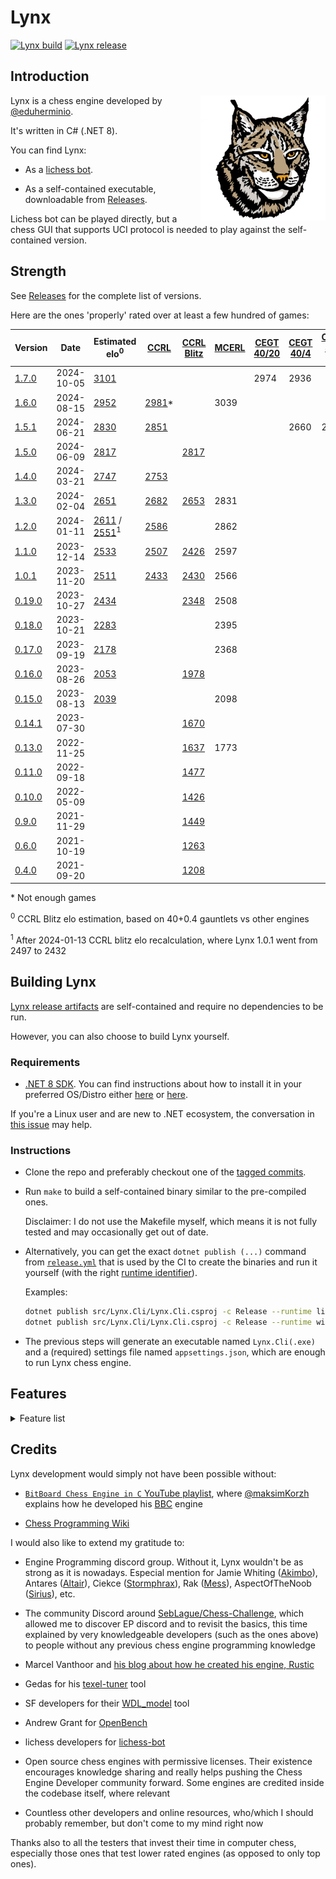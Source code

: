 # Lynx

[![Lynx build][buildlogo]][buildlink]
[![Lynx release][releaselogo]][releaselink]

## Introduction

<img align="right" width="200" height="200" src="resources/lynx.png">

Lynx is a chess engine developed by [@eduherminio](https://github.com/eduherminio).

It's written in C# (.NET 8).

You can find Lynx:

- As a [lichess bot](https://lichess.org/@/Lynx_BOT).

- As a self-contained executable, downloadable from [Releases](https://github.com/lynx-chess/Lynx/releases).

Lichess bot can be played directly, but a chess GUI that supports UCI protocol is needed to play against the self-contained version.

## Strength

See [Releases](https://github.com/lynx-chess/Lynx/releases) for the complete list of versions.

Here are the ones 'properly' rated over at least a few hundred of games:

| Version | Date | Estimated<br>elo<sup>0</sup>| [CCRL](https://www.computerchess.org.uk/ccrl/4040/) | [CCRL<br>Blitz](https://www.computerchess.org.uk/ccrl/404/) | [MCERL](https://www.chessengeria.eu/mcerl) | [CEGT<br>40/20](http://www.cegt.net/40_40%20Rating%20List/40_40%20All%20Versions/rangliste.html) | [CEGT<br>40/4](http://www.cegt.net/40_4_Ratinglist/40_4_AllVersion/rangliste.html) | [CEGT<br>5+3 pb](http://www.cegt.net/5Plus3Rating/5Plus3AllVersion/rangliste.html) |
|---|---|---|---|---|---|---|---|---|
| [1.7.0](https://github.com/lynx-chess/Lynx/releases/tag/v1.7.0) | 2024-10-05 | [3101](https://github.com/lynx-chess/Lynx/commit/06da9363b7f38dce5690e8c2c0dcd2914cdfaa30#commitcomment-147596793) |  |  |  | 2974 | 2936 |  |
| [1.6.0](https://github.com/lynx-chess/Lynx/releases/tag/v1.6.0) | 2024-08-15 | [2952](https://github.com/lynx-chess/Lynx/commit/a230d0518bf2743ec0dd27931928719e43ac5334#commitcomment-145399551) | [2981](https://www.computerchess.org.uk/ccrl/4040/cgi/engine_details.cgi?print=Details&each_game=0&eng=Lynx%201.6.0%2064-bit#Lynx_1_6_0_64-bit)* |  | 3039 |  |  |  |
| [1.5.1](https://github.com/lynx-chess/Lynx/releases/tag/v1.5.1) | 2024-06-21 | [2830](https://github.com/lynx-chess/Lynx/commit/47e7b8799cfac433c1004213e51daf35ae0fcd97#commitcomment-143384223) | [2851](https://www.computerchess.org.uk/ccrl/4040/cgi/engine_details.cgi?print=Details&each_game=0&eng=Lynx%201.5.1%2064-bit#Lynx_1_5_1_64-bit) |  |  |  | 2660 | 2690 |
| [1.5.0](https://github.com/lynx-chess/Lynx/releases/tag/v1.5.0) | 2024-06-09 | [2817](https://github.com/lynx-chess/Lynx/commit/70f23d96a2789ef22440cd0955a8b9557eb2682f#commitcomment-142930835) |  | [2817](https://www.computerchess.org.uk/ccrl/404/cgi/engine_details.cgi?print=Details&each_game=1&eng=Lynx%201.5.0%2064-bit#Lynx_1_5_0_64-bit) |  |  |  |  |
| [1.4.0](https://github.com/lynx-chess/Lynx/releases/tag/v1.4.0) | 2024-03-21 | [2747](https://github.com/lynx-chess/Lynx/commit/70a81b9d08482c691b8c8cd6885e3e1eaf2c16b2#commitcomment-140146920) | [2753](https://www.computerchess.org.uk/ccrl/4040/cgi/engine_details.cgi?print=Details&each_game=0&eng=Lynx%201.4.0%2064-bit#Lynx_1_4_0_64-bit) |  |  |  |  |  |
| [1.3.0](https://github.com/lynx-chess/Lynx/releases/tag/v1.3.0) | 2024-02-04 | [2651](https://github.com/lynx-chess/Lynx/commit/1f2384804f69ad68a58a5d363225a809b7c1b0d9#commitcomment-138257203) | [2682](https://www.computerchess.org.uk/ccrl/4040/cgi/engine_details.cgi?print=Details&each_game=0&eng=Lynx%201.3.0%2064-bit#Lynx_1_3_0_64-bit) | [2653](https://www.computerchess.org.uk/ccrl/404/cgi/engine_details.cgi?print=Details&each_game=1&eng=Lynx%201.3.0%2064-bit#Lynx_1_3_0_64-bit) | 2831 |  |  |  |
| [1.2.0](https://github.com/lynx-chess/Lynx/releases/tag/v1.2.0) | 2024-01-11 | [2611](https://github.com/lynx-chess/Lynx/commit/38f0d147fe049c89e56e6ea66ce28f9fa29907c2) / [2551](https://github.com/lynx-chess/Lynx/commit/38f0d147fe049c89e56e6ea66ce28f9fa29907c2#commitcomment-137001006)<sup>1</sup> | [2586](https://www.computerchess.org.uk/ccrl/4040/cgi/engine_details.cgi?print=Details&each_game=0&eng=Lynx%201.2.0%2064-bit#Lynx_1_2_0_64-bit) |  | 2862 |  |  |  |
| [1.1.0](https://github.com/lynx-chess/Lynx/releases/tag/v1.1.0) | 2023-12-14 | [2533](https://github.com/lynx-chess/Lynx/commit/b7d0131909977fe7c398f70e29daf3dc02f9fdcb#commitcomment-134947966) | [2507](https://www.computerchess.org.uk/ccrl/4040/cgi/engine_details.cgi?print=Details&each_game=0&eng=Lynx%201.1.0%2064-bit#Lynx_1_1_0_64-bit) | [2426](https://www.computerchess.org.uk/ccrl/404/cgi/engine_details.cgi?print=Details&each_game=1&eng=Lynx%201.1.0%2064-bit#Lynx_1_1_0_64-bit) | 2597 |  |  |  |
| [1.0.1](https://github.com/lynx-chess/Lynx/releases/tag/v1.0.1) | 2023-11-20 | [2511](https://github.com/lynx-chess/Lynx/commit/66d340232298768bba57d6876f59831645a6dffb#commitcomment-132727293) | [2433](https://www.computerchess.org.uk/ccrl/4040/cgi/engine_details.cgi?print=Details&each_game=0&eng=Lynx%201.0.1%2064-bit#Lynx_1_0_1_64-bit) | [2430](https://www.computerchess.org.uk/ccrl/404/cgi/engine_details.cgi?print=Details&each_game=1&eng=Lynx%201.0.1%2064-bit#Lynx_1_0_1_64-bit) | 2566 |  |  |  |
| [0.19.0](https://github.com/lynx-chess/Lynx/releases/tag/v0.19.0) | 2023-10-27 | [2434](https://github.com/lynx-chess/Lynx/commit/b42d235a2815ddb989c5d83218750167c43be7bb#commitcomment-131057706) |  | [2348](https://www.computerchess.org.uk/ccrl/404/cgi/engine_details.cgi?print=Details&each_game=1&eng=Lynx%200.19.0%2064-bit#Lynx_0_19_0_64-bit) | 2508 |  |  |  |
| [0.18.0](https://github.com/lynx-chess/Lynx/releases/tag/v0.18.0) | 2023-10-21 | [2283](https://github.com/lynx-chess/Lynx/commit/3397c86c27bccb521f08306564325ff3cd64335d#commitcomment-130585961) |  |  | 2395 |  |  |  |
| [0.17.0](https://github.com/lynx-chess/Lynx/releases/tag/v0.17.0) | 2023-09-19 | [2178](https://github.com/lynx-chess/Lynx/commit/ecd462bf48923deb7fe7449ff74da3bcc8afe75c#commitcomment-127755063) |  |  | 2368 |  |  |  |
| [0.16.0](https://github.com/lynx-chess/Lynx/releases/tag/v0.16.0) | 2023-08-26 | [2053](https://github.com/lynx-chess/Lynx/commit/8743436f4e0cca508dc9fd419a5498c46f15866c#commitcomment-125145952) |  | [1978](https://www.computerchess.org.uk/ccrl/404/cgi/engine_details.cgi?print=Details&each_game=1&eng=Lynx%200.16.0%2064-bit#Lynx_0_16_0_64-bit) |  |  |  |  |
| [0.15.0](https://github.com/lynx-chess/Lynx/releases/tag/v0.15.0) | 2023-08-13 | [2039](https://github.com/lynx-chess/Lynx/commit/519d69302f855971d502724de0cdfef5e56ffed2#commitcomment-124397606) |  |  | 2098 |  |  |  |
| [0.14.1](https://github.com/lynx-chess/Lynx/releases/tag/v0.14.0) | 2023-07-30 |  |  | [1670](https://www.computerchess.org.uk/ccrl/404/cgi/engine_details.cgi?print=Details&each_game=1&eng=Lynx%200.14.0%2064-bit#Lynx_0_14_0_64-bit) |  |  |  |  |
| [0.13.0](https://github.com/lynx-chess/Lynx/releases/tag/v0.13.0) | 2022-11-25 |  |  | [1637](https://www.computerchess.org.uk/ccrl/404/cgi/engine_details.cgi?print=Details&each_game=1&eng=Lynx%200.13.0%2064-bit#Lynx_0_13_0_64-bit) | 1773 |  |  |  |
| [0.11.0](https://github.com/lynx-chess/Lynx/releases/tag/v0.11.0) | 2022-09-18 |  |  | [1477](https://www.computerchess.org.uk/ccrl/404/cgi/engine_details.cgi?print=Details&each_game=1&eng=Lynx%200.11.0%2064-bit#Lynx_0_11_0_64-bit) |  |  |  |  |
| [0.10.0](https://github.com/lynx-chess/Lynx/releases/tag/v0.10.0) | 2022-05-09 |  |  | [1426](https://www.computerchess.org.uk/ccrl/404/cgi/engine_details.cgi?print=Details&each_game=1&eng=Lynx%200.10.0%2064-bit#Lynx_0_10_0_64-bit) |  |  |  |  |
| [0.9.0](https://github.com/lynx-chess/Lynx/releases/tag/v0.9.0) | 2021-11-29 |  |  | [1449](https://www.computerchess.org.uk/ccrl/404/cgi/engine_details.cgi?print=Details&each_game=1&eng=Lynx%200.9.0%2064-bit#Lynx_0_9_0_64-bit) |  |  |  |  |
| [0.6.0](https://github.com/lynx-chess/Lynx/releases/tag/v0.6.0) | 2021-10-19 |  |  | [1263](https://www.computerchess.org.uk/ccrl/404/cgi/engine_details.cgi?print=Details&each_game=1&eng=Lynx%200.6.0%2064-bit#Lynx_0_6_0_64-bit) |  |  |  |  |
| [0.4.0](https://github.com/lynx-chess/Lynx/releases/tag/v0.4.0) | 2021-09-20 |  |  | [1208](https://www.computerchess.org.uk/ccrl/404/cgi/engine_details.cgi?print=Details&each_game=1&eng=Lynx%200.4.0%2064-bit#Lynx_0_4_0_64-bit) |  |  |  |  |

\* Not enough games

<sup>0</sup> CCRL Blitz elo estimation, based on 40+0.4 gauntlets vs other engines

<sup>1</sup> After 2024-01-13 CCRL blitz elo recalculation, where Lynx 1.0.1 went from 2497 to 2432

## Building Lynx

[Lynx release artifacts](https://github.com/lynx-chess/Lynx/releases) are self-contained and require no dependencies to be run.

However, you can also choose to build Lynx yourself.

### Requirements

- [.NET 8 SDK](https://dotnet.microsoft.com/download/dotnet/8.0). You can find instructions about how to install it in your preferred OS/Distro either [here](https://docs.microsoft.com/en-us/dotnet/core/install/) or [here](https://github.com/dotnet/core/tree/main/release-notes/8.0).

If you're a Linux user and are new to .NET ecosystem, the conversation in [this issue](https://github.com/lynx-chess/Lynx/issues/33) may help.

### Instructions

- Clone the repo and preferably checkout one of the [tagged commits](https://github.com/lynx-chess/Lynx/tags).

- Run `make` to build a self-contained binary similar to the pre-compiled ones.

  Disclaimer: I do not use the Makefile myself, which means it is not fully tested and may occasionally get out of date.

- Alternatively, you can get the exact `dotnet publish (...)` command from [`release.yml`](https://github.com/lynx-chess/Lynx/blob/main/.github/workflows/release.yml) that is used by the CI to create the binaries and run it yourself (with the right [runtime identifier](https://docs.microsoft.com/en-us/dotnet/core/rid-catalog#using-rids)).

  Examples:

  ```bash
  dotnet publish src/Lynx.Cli/Lynx.Cli.csproj -c Release --runtime linux-x64 --self-contained /p:Optimized=true -o /home/your_user/engines/Lynx
  dotnet publish src/Lynx.Cli/Lynx.Cli.csproj -c Release --runtime win-x64 --self-contained /p:Optimized=true -o C:/Users/your_user/engines/Lynx
  ```

- The previous steps will generate an executable named `Lynx.Cli(.exe)` and a (required) settings file named `appsettings.json`, which are enough to run Lynx chess engine.

## Features

<details>

<Summary>Feature list</Summary>

_Beware, most of the provided links contain outdated information and don't reflect the current implementation or the state of the art of computer chess programming, at this point they remain here mostly for historical reasons_.

### Search

- NegaMax [[1](https://www.chessprogramming.org/Negamax)]

- Quiescence Search [[1](https://www.chessprogramming.org/Quiescence_Search)]

- Iterative Deepening Depth-First Search (IDDFS) [[1](https://en.wikipedia.org/wiki/Iterative_deepening_depth-first_search)] [[2](https://www.chessprogramming.org/Iterative_Deepening)]

- Aspiration Windows [[1](https://web.archive.org/web/20071031095918/http://www.brucemo.com/compchess/programming/aspiration.htm)] [[2](https://www.chessprogramming.org/Aspiration_Windows)]

- Principal Variation Search (PVS) [[1](https://web.archive.org/web/20071030220825/http://www.brucemo.com/compchess/programming/pvs.htm)]

- Null-move pruning (NMP) [[1](https://web.archive.org/web/20071031095933/http://www.brucemo.com/compchess/programming/nullmove.htm)] [[2](https://www.chessprogramming.org/Null_Move_Pruning)]

- Late Move Pruning (LMP)

- Futility Pruning (FP)

- Reverse Futility Pruning (RFP)

- History pruning

- Late Move Reductions (LMR) [[1](https://web.archive.org/web/20150212051846/http://www.glaurungchess.com/lmr.html)] [[2](https://www.chessprogramming.org/Late_Move_Reductions)] [[3](https://talkchess.com/forum3/viewtopic.php?f=7&t=75056#p860118)]

- Internal Iterative Reduction (IIR)

- Check extensions [[1](https://www.chessprogramming.org/Check_Extensions)]

- Static Exchange Evaluation (SEE) for move ordering, reduction and QSearch pruning

- Razoring [[1](https://www.chessprogramming.org/Razoring)]

- Killer heuristic [[1](https://www.chessprogramming.org/Killer_Heuristic)]

- History heuristic: quiet history, capture history, continuation history, history malus [[1](https://www.chessprogramming.org/History_Heuristic)]

- Countermoves

### Evaluation

- Piece-Square Tables (PSQT) [[1](https://www.chessprogramming.org/Piece-Square_Tables)]

- King-bucketed PSQT

- Enemy king PSQT

- Mobility (knight, bishop, rook, queen)

- Bishop pair

- Bishop penalty for same color pawns

- Bishop penalty for blocked central pawns

- Rook in open and semi-open files

- King pawn shield, king virtual mobility, king in open and semi-open files

- Isolated pawns

- Passed pawns, including bonus for not opponent pieces ahead and friend/opponent king distance to it

- Pawn phalanx

- Pieces protected and attacked by pawns

- Pieces capable of deliverying checks

- Eval scaling with pawn count and 50 moves rule

- 50 moves rule eval scaling

### Miscellaneous

- PEXT Bitboards [[1](https://www.chessprogramming.org/BMI2#PEXTBitboards)]  [[2](https://analog-hors.github.io/site/magic-bitboards/)]

- Zobrist hashing [[1](https://www.chessprogramming.org/Zobrist_Hashing)]

- Transposition Table [[1](https://web.archive.org/web/20071031100051/http://www.brucemo.com/compchess/programming/hashing.htm)]

- Triangular PV-Table [[1](https://www.chessprogramming.org/Triangular_PV-Table)]

- Most Valuable Victim - Least Valuable Aggressor (MVV-LVA) [[1](https://www.chessprogramming.org/MVV-LVA)]

- Incremental move sorting

- Hard/Soft time management

- Expected moves to go [[1](https://expositor.dev/pdf/movetime.pdf)]

</details>

## Credits

Lynx development would simply not have been possible without:

- [`BitBoard Chess Engine in C` YouTube playlist](https://www.youtube.com/playlist?list=PLmN0neTso3Jxh8ZIylk74JpwfiWNI76Cs), where [@maksimKorzh](https://github.com/maksimKorzh) explains how he developed his [BBC](https://github.com/maksimKorzh/bbc) engine

- [Chess Programming Wiki](https://www.chessprogramming.org/)

I would also like to extend my gratitude to:

- Engine Programming discord group. Without it, Lynx wouldn't be as strong as it is nowadays. Especial mention for Jamie Whiting
([Akimbo](https://github.com/JacquesRW/akimbo)), Antares ([Altair](https://github.com/Alex2262/AltairChessEngine)), Ciekce ([Stormphrax](https://github.com/Ciekce/Stormphrax/)), Rak ([Mess](https://github.com/raklaptudirm/mess)), AspectOfTheNoob ([Sirius](https://github.com/mcthouacbb/Sirius)), etc.

- The community Discord around [SebLague/Chess-Challenge](https://github.com/SebLague/Chess-Challenge/), which allowed me to discover EP discord and to revisit the basics, this time explained by very knowledgeable developers (such as the ones above) to people without any previous chess engine programming knowledge

- Marcel Vanthoor and [his blog about how he created his engine, Rustic](https://rustic-chess.org/)

- Gedas for his [texel-tuner](https://github.com/GediminasMasaitis/texel-tuner) tool

- SF developers for their [WDL_model](https://github.com/official-stockfish/WDL_model) tool

- Andrew Grant for [OpenBench](https://github.com/AndyGrant/OpenBench)

- lichess developers for [lichess-bot](https://github.com/lichess-bot-devs/lichess-bot)

- Open source chess engines with permissive licenses. Their existence encourages knowledge sharing and really helps pushing the Chess Engine Developer community forward. Some engines are credited inside the codebase itself, where relevant

- Countless other developers and online resources, who/which I should probably remember, but don't come to my mind right now

Thanks also to all the testers that invest their time in computer chess, especially those ones that test lower rated engines (as opposed to only top ones).

[buildlink]: https://github.com/lynx-chess/Lynx/actions/workflows/ci.yml
[buildlogo]: https://github.com/lynx-chess/Lynx/actions/workflows/ci.yml/badge.svg
[releaselink]: https://github.com/lynx-chess/Lynx/releases/latest
[releaselogo]: https://img.shields.io/github/v/release/lynx-chess/Lynx
